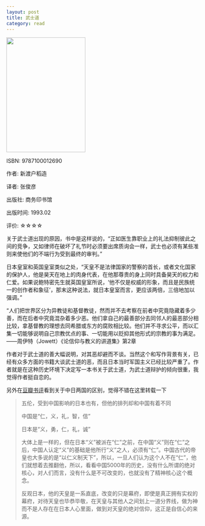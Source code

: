 ```yaml
---
layout: post
title: 武士道
category: read
---
```

<img class="cover" src="/images/2011/12/9787100012690-207x300.jpg" width="207" height="300" />

ISBN: 9787100012690

作者: 新渡户稻造

译者: 张俊彦

出版社: 商务印书馆

出版时间: 1993.02

评价: ☆☆☆☆

关于武士道出现的原因，书中是这样说的，“正如医生靠职业上的礼法抑制彼此之间的竞争，又如律师在破坏了礼节时必须要出席质询会一样，武士也必须有某些准则来使他们的不端行为受到最终的审判。”

日本皇室和英国皇室类似之处，“天皇不是法律国家的警察的首长，或者文化国家的保护人，他是昊天在地上的肉身代表，在他那尊贵的身上同时具备昊天的权力和仁爱。如果说鲍特密先生就英国皇室所说，‘他不仅是权威的形象，而且是民族统一的创作者和象征’，那末这种说法，就日本皇室而言，更应该两倍，三倍地加以强调。”

“人们把世界区分为异教徒和基督教徒，然而并不去考察在前者中究竟隐藏着多少善，而在后者中究竟混杂着多少恶。他们拿自己的最善部分去同邻人的最恶部分相比较，拿基督教的理想去同希腊或东方的腐败相比较。他们并不寻求公平，而以汇集一切能够说明自己宗教优点的事、一切能用以贬抑其他形式的宗教的事为满足。——周伊特（Jowett）《论信仰与教义的讲道集》第2章

作者对于武士道的善大幅说明，对其恶却避而不谈。当然这个和写作背景有关，已经有众多方面的书籍大谈武士道的恶，而且日本当时军国主义已经比较严重了。作者就是在这种历史环境下决定写一本书关于武士道，为武士道辩护的倾向很重，我觉得作者挺自恋的。

另外在<a href="http://book.douban.com/review/1168958/" target="_blank">豆瓣书评</a>看到关于中日两国的区别，觉得不错在这里转载一下
> 五伦，受到中国影响的日本也有，但他的排列却和中国有着不同
> 
> 中国是“仁，义，礼，智，信”
> 
> 日本是“义，勇，仁，礼，诚”
> 
> 大体上是一样的，但在日本“义”被派在“仁”之前，在中国“义”则在“仁”之后，中国人认定“义”的基础是他所行“义”之人，必须有“仁”。中国古代的帝皇也大多说的是“以仁义制天下”，所以，一旦人们认为这个人不在“仁”，他们就想着去推翻他，所以，看看中国5000年的历史，没有什么所谓的绝对核心，对人们而言，没有什么是不可改变的，也就没有了精神核心这个概念。
> 
> 反观日本，他的天皇是一系直底，改变的只是幕府，即使是真正拥有实权的幕府，对待天皇也毕恭毕敬，在天皇与其他人之间划上一道分界线，做为神而不是人存在在日本人心里面，做到对天皇的绝对信仰，这正是自信心的来源。
